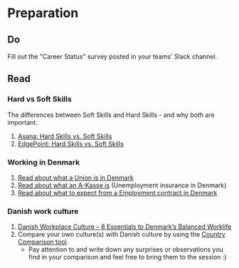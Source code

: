 # Preparation

## Do

Fill out the "Career Status" survey posted in your teams' Slack channel.

## Read

### Hard vs Soft Skills

The differences between Soft Skills and Hard Skills - and why both are important.

1. [Asana: Hard Skills vs. Soft Skills](https://asana.com/resources/hard-skills-vs-soft-skills)
1. [EdgePoint: Hard Skills vs. Soft Skills](https://www.edgepointlearning.com/blog/hard-skills-vs-soft-skills/)

### Working in Denmark

1. [Read about what a Union is in Denmark](https://www.workindenmark.dk/working-in-denmark/terms-of-employment/trade-unions)
1. [Read about what an A-Kasse is](https://www.workindenmark.dk/working-in-denmark/terms-of-employment/unemployment-insurance) (Unemployment insurance in Denmark)
1. [Read about what to expect from a Employment contract in Denmark](https://lifeindenmark.borger.dk/working/work-rights/working-conditions/employment-contracts)

### Danish work culture

1. [Danish Workplace Culture – 8 Essentials to Denmark’s Balanced Worklife](https://swaplanguage.com/blog/understanding-danish-workplace-culture/)
2. Compare your own culture(s) with Danish culture by using the [Country Comparison tool](https://www.theculturefactor.com/country-comparison-tool).
   - Pay attention to and write down any surprises or observations you find in your comparison and feel free to bring them to the session :)
